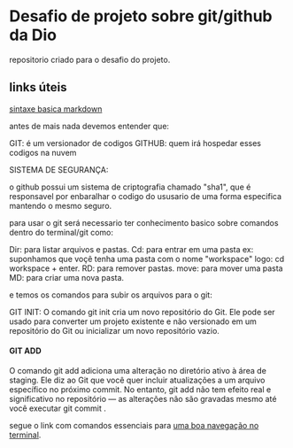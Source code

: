 # Desafio de projeto sobre git/github da Dio
repositorio criado para o desafio do projeto.


## links úteis 
[sintaxe basica markdown](https://www.markdownguide.org/)


antes de mais nada devemos entender que:

 GIT: é um versionador de codigos
 GITHUB: quem irá hospedar esses codigos na nuvem  
 
 SISTEMA DE SEGURANÇA:
 
 o github possui um sistema de criptografia chamado "sha1", que é responsavel por enbaralhar o codigo do ususario de uma forma especifica mantendo o mesmo seguro.
 
 para usar o git será necessario ter conhecimento basico sobre comandos dentro do terminal/git como:

 Dir: para listar arquivos e pastas.
 Cd:  para entrar em uma pasta ex: suponhamos que voçê tenha uma pasta com o nome "workspace" logo: cd workspace + enter.
 RD:  para remover pastas.
 move: para mover uma pasta
 MD:  para criar uma nova pasta.
 
 e temos os comandos para subir os arquivos para o git:
 
 GIT INIT: O comando git init cria um novo repositório do Git. Ele pode ser usado para converter um projeto existente e não versionado em um repositório do Git ou inicializar um novo repositório vazio.
 
 
#### GIT ADD
 O comando git add adiciona uma alteração no diretório ativo à área de staging. Ele diz ao Git que você quer incluir atualizações a um arquivo específico no próximo commit. No entanto, git add não tem efeito real e significativo no repositório — as alterações não são gravadas mesmo até você executar git commit .
 
 
 
 
 segue o link com  comandos essenciais  para [uma boa navegação no terminal](https://www.uniaogeek.com.br/guia-de-comandos-cmd-terminal-do-windows/).
